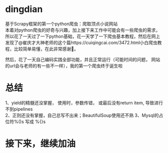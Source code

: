 # dingdian
基于Scrapy框架的第一个python爬虫：爬取顶点小说网站  
本着对python爬虫的好奇与兴趣，加上接下来工作中可能会有一些爬虫的需求，所以花了一天过了一下python基础，花一天学了一下爬虫基本教程，然后在网上发现了@崔庆才大神老师的这个篇https://cuiqingcai.com/3472.html小白爬虫教程，比较简单易懂，在此非常感谢🙏。

然后，花了一天自己编码实践全部功能，并且正常运行（可能时间的问题， 网站的url会与老师的有一些不一样），我的第一个爬虫终于诞生啦

# 总结
1、yield的精髓还没掌握， 使用时，参数传错， 或最后没有return item, 导致进行不到pipelines  
2、正则还没有掌握，自己总写不出来；BeautifulSoup使用还不熟
3、Mysql的占位符%()s 写成 %{}s

# 接下来，继续加油

